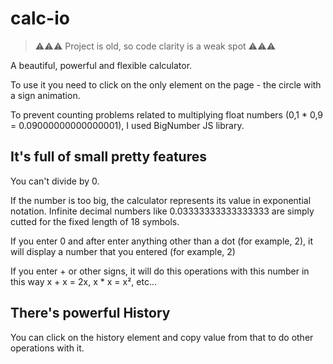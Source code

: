 # calc-io
> :warning::warning::warning: Project is old, so code clarity is a weak spot :warning::warning::warning: 

A beautiful, powerful and flexible calculator.

To use it you need to click on the only element on the page - the circle with a sign animation.

To prevent counting problems related to multiplying float numbers (0,1 * 0,9 = 0.09000000000000001), I used BigNumber JS library.

## It's full of small pretty features
You can't divide by 0.

If the number is too big, the calculator represents its value in exponential notation. Infinite decimal numbers like 0.03333333333333333 are simply cutted for the fixed length of 18 symbols.

If you enter 0 and after enter anything other than a dot (for example, 2), it will display a number that you entered (for example, 2)

If you enter + or other signs, it will do this operations with this number in this way x + x = 2x, x * x = x², etc...

## There's powerful History

You can click on the history element and copy value from that to do other operations with it.
